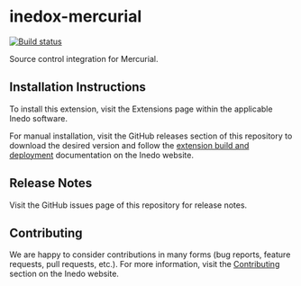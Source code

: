 # inedox-mercurial

[![Build status](https://ci.appveyor.com/api/projects/status/m78ay0faq7lcykx1/branch/master?svg=true)](https://ci.appveyor.com/project/Inedo/inedox-mercurial/branch/master)

Source control integration for Mercurial.

## Installation Instructions

To install this extension, visit the Extensions page within the applicable Inedo software.

For manual installation, visit the GitHub releases section of this repository to download the desired version and follow the [extension build and deployment](https://inedo.com/support/documentation/various/inedo-sdk/creating#building-deploying) documentation on the Inedo website.

## Release Notes

Visit the GitHub issues page of this repository for release notes.

## Contributing

We are happy to consider contributions in many forms (bug reports, feature requests, pull requests, etc.). For more information, visit the [Contributing](https://inedo.com/open/contributing) section on the Inedo website.
